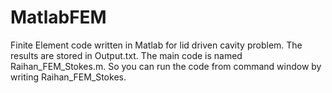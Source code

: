 # MatlabFEM
Finite Element code written in Matlab for lid driven cavity problem. The results are stored in Output.txt. The main code is named Raihan_FEM_Stokes.m. So you can run the code from command window by writing Raihan_FEM_Stokes.
